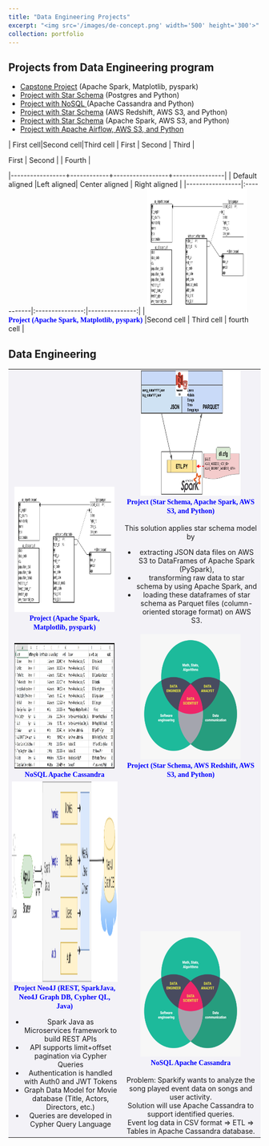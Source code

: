 ```yaml
---
title: "Data Engineering Projects"
excerpt: "<img src='/images/de-concept.png' width='500' height='300'>"
collection: portfolio
---
```

 


Projects from Data Engineering program 
---
* [Capstone Project](https://github.com/ozdemirht/Data-Enginering/blob/master/capstone/Capstone%20Project%20Report.ipynb) (Apache Spark, Matplotlib, pyspark)
* [Project with Star Schema](https://github.com/ozdemirht/Data-Enginering/blob/master/Project-1) (Postgres and Python)
* [Project with NoSQL ](https://github.com/ozdemirht/Data-Enginering/blob/master/project-2%20(Apache%20Cassandra)/Project_1B_%20Project.ipynb) (Apache Cassandra and Python)
* [Project with Star Schema](https://github.com/ozdemirht/Data-Enginering/blob/master/Project-3/README.md) (AWS Redshift, AWS S3, and Python)
* [Project with Star Schema](https://github.com/ozdemirht/Data-Enginering/blob/master/Project-4) (Apache Spark, AWS S3, and Python)
* [Project with Apache Airflow, AWS S3, and Python](https://github.com/ozdemirht/Data-Enginering/blob/master/Project-5/README.md) 
 

| First cell|Second cell|Third cell
| First | Second | Third |  

First | Second | | Fourth |


|-----------------+------------+-----------------+----------------|
| Default aligned |Left aligned| Center aligned  | Right aligned  |
|-----------------|:-----------|:---------------:|---------------:|
| <a href="https://github.com/ozdemirht/Data-Enginering/blob/master/capstone/Capstone%20Project%20Report.ipynb"> <img src="/images/de-erd-1.png" alt="https://ozdemirht.github.io/" width="200" height="250"></a> <br> <span style="font-weight:bold;font-family:verdana;color:blue;font-size:14px">Project (Apache Spark, Matplotlib, pyspark)</span>  |Second cell | Third cell      | fourth cell    |


  
Data Engineering
------


<table style="border: none;margin: 0px auto;vertical-align:bottom;background-color:#f3f2f7">
<tr>
<td style="white-space:wrap;text-align:center;vertical-align:bottom">
<a href="https://github.com/ozdemirht/Data-Enginering/blob/master/capstone/Capstone%20Project%20Report.ipynb">
<img src="/images/de-erd-1.png" alt="https://ozdemirht.github.io/" width="200" height="250">
</a>
<br> <span style="font-weight:bold;font-family:verdana;color:blue;font-size:14px">Project (Apache Spark, Matplotlib, pyspark)</span>  
</td>
<td style="white-space:wrap;text-align:center;vertical-align:bottom">
<a href="https://github.com/ozdemirht/Data-Enginering/tree/master/Project-4">
<img src="/images/de-erd-2.png" alt="https://ozdemirht.github.io/" width="200" height="250">
</a>
<br> <span style="font-weight:bold;font-family:verdana;color:blue;font-size:14px">Project (Star Schema, Apache Spark, AWS S3, and Python)</span> <br>
  <br>This solution applies star schema model by
  <ul>
  <li> extracting JSON data files on AWS S3 to DataFrames of Apache Spark (PySpark),
  <li> transforming raw data to star schema by using Apache Spark, and
  <li> loading these dataframes of star schema as Parquet files (column-oriented storage format) on AWS S3.
  </ul>
</td>
</tr>
<tr>
<td style="white-space:wrap;text-align:center;vertical-align:bottom">
<a href="https://github.com/ozdemirht/Data-Enginering/blob/master/project-2%20(Apache%20Cassandra)/Project_1B_%20Project.ipynb">
<img src="/images/de-cassandra.jpg" alt="https://ozdemirht.github.io/" width="200" height="250">
</a>
<br> <span style="font-weight:bold;font-family:verdana;color:blue;font-size:14px">NoSQL Apache Cassandra </span>  
</td>
<td style="white-space:wrap;text-align:center;vertical-align:bottom"> 
<a href="https://github.com/ozdemirht/Data-Enginering/tree/master/Project-4">
<img src="/images/data-science-1.png" alt="https://ozdemirht.github.io/" width="200" height="250"> 
</a>
<br> <span style="font-weight:bold;font-family:verdana;color:blue;font-size:14px">Project (Star Schema, AWS Redshift, AWS S3, and Python)</span> 
</td>
</tr>  
<tr>
<td style="white-space:wrap;text-align:center;vertical-align:bottom"> 
<a href="https://github.com/ozdemirht/study/tree/main/neo4j/java/project_1/app-java-main">
<img src="/images/NEO4J-HighLevelArchitectureDiagram.png" alt="https://ozdemirht.github.io/" width="300" height="400"> 
</a>
<br> <span style="font-weight:bold;font-family:verdana;color:blue;font-size:14px">Project Neo4J (REST, SparkJava, Neo4J Graph DB, Cypher QL, Java)</span>  <br>
  <ul>
    <li> Spark Java as Microservices framework to build REST APIs
  <li> API supports limit+offset pagination via Cypher Queries
  <li> Authentication is handled with Auth0 and JWT Tokens
  <li> Graph Data Model for Movie database (Title, Actors, Directors, etc.)
  <li> Queries are developed in Cypher Query Language  
  </ul>
</td>
<td style="white-space:wrap;text-align:center;vertical-align:bottom"> 
<a href="https://github.com/ozdemirht/Data-Enginering/blob/master/project-2%20(Apache%20Cassandra)/Project_1B_%20Project.ipynb">
<img src="/images/data-science-1.png" alt="https://ozdemirht.github.io/" width="200" height="250">
</a>   
<br> <span style="font-weight:bold;font-family:verdana;color:blue;font-size:14px">NoSQL Apache Cassandra <br>
</span> <br> 
Problem: Sparkify wants to analyze the song played event data on songs and user activity. <br>
Solution will use Apache Cassandra to support identified queries. <br> 
Event log data in CSV format => ETL => Tables in Apache Cassandra database.
</td>  


